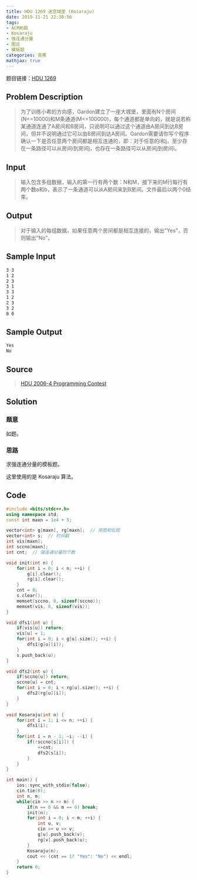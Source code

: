 ```yaml
---
title: HDU 1269 迷宫城堡 (Kosaraju)
date: 2019-11-21 22:30:56
tags:
- ACM刷题
- Kosaraju
- 强连通分量
- 图论
- 模板题
categories: 竞赛
mathjax: true
---
```


题目链接：[HDU 1269](http://acm.hdu.edu.cn/showproblem.php?pid=1269)

## Problem Description

> 为了训练小希的方向感，Gardon建立了一座大城堡，里面有N个房间(N<=10000)和M条通道(M<=100000)，每个通道都是单向的，就是说若称某通道连通了A房间和B房间，只说明可以通过这个通道由A房间到达B房间，但并不说明通过它可以由B房间到达A房间。Gardon需要请你写个程序确认一下是否任意两个房间都是相互连通的，即：对于任意的i和j，至少存在一条路径可以从房间i到房间j，也存在一条路径可以从房间j到房间i。

## Input

> 输入包含多组数据，输入的第一行有两个数：N和M，接下来的M行每行有两个数a和b，表示了一条通道可以从A房间来到B房间。文件最后以两个0结束。

## Output

> 对于输入的每组数据，如果任意两个房间都是相互连接的，输出"Yes"，否则输出"No"。

## Sample Input

```markdown
3 3
1 2
2 3
3 1
3 3
1 2
2 3
3 2
0 0
```

## Sample Output

```markdown
Yes
No
```

## Source

> [HDU 2006-4 Programming Contest](http://acm.hdu.edu.cn/search.php?field=problem&key=HDU+2006-4+Programming+Contest+&source=1&searchmode=source)

## Solution

### 题意

如题。

### 思路

求强连通分量的模板题。

这里使用的是 Kosaraju 算法。

## Code

```cpp
#include <bits/stdc++.h>
using namespace std;
const int maxn = 1e4 + 5;

vector<int> g[maxn], rg[maxn];  // 原图和反图
vector<int> s;  // 时间戳
int vis[maxn];
int sccno[maxn];
int cnt;  // 强连通分量的个数

void init(int n) {
    for(int i = 0; i < n; ++i) {
        g[i].clear();
        rg[i].clear();
    }
    cnt = 0;
    s.clear();
    memset(sccno, 0, sizeof(sccno));
    memset(vis, 0, sizeof(vis));
}

void dfs1(int u) {
    if(vis[u]) return;
    vis[u] = 1;
    for(int i = 0; i < g[u].size(); ++i) {
        dfs1(g[u][i]);
    }
    s.push_back(u);
}

void dfs2(int u) {
    if(sccno[u]) return;
    sccno[u] = cnt;
    for(int i = 0; i < rg[u].size(); ++i) {
        dfs2(rg[u][i]);
    }
}

void Kosaraju(int n) {
    for(int i = 1; i <= n; ++i) {
        dfs1(i);
    }
    for(int i = n - 1; ~i; --i) {
        if(!sccno[s[i]]) {
            ++cnt;
            dfs2(s[i]);
        }
    }
}

int main() {
    ios::sync_with_stdio(false);
    cin.tie(0);
    int n, m;
    while(cin >> n >> m) {
        if(n == 0 && m == 0) break;
        init(n);
        for(int i = 0; i < m; ++i) {
            int u, v;
            cin >> u >> v;
            g[u].push_back(v);
            rg[v].push_back(u);
        }
        Kosaraju(n);
        cout << (cnt == 1? "Yes": "No") << endl;
    }
    return 0;
}
```